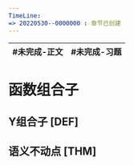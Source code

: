 ```yaml
---
TimeLine: 
=> 20220530--0000000 : 章节已创建
---
```

| #未完成-正文 | #未完成-习题 |
| ------------ | ------------ |

# 函数组合子

## Y组合子 [DEF]

$$
$$

## 语义不动点 [THM]

$$
$$
